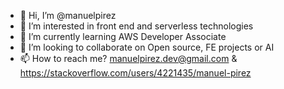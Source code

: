 - 👋 Hi, I’m @manuelpirez
- 👀 I’m interested in front end and serverless technologies
- 🌱 I’m currently learning AWS Developer Associate
- 💞️ I’m looking to collaborate on Open source, FE projects or AI 
- 📫 How to reach me? manuelpirez.dev@gmail.com &  https://stackoverflow.com/users/4221435/manuel-pirez

<!---
manuelpirez/manuelpirez is a ✨ special ✨ repository because its `README.md` (this file) appears on your GitHub profile.
You can click the Preview link to take a look at your changes.
--->
